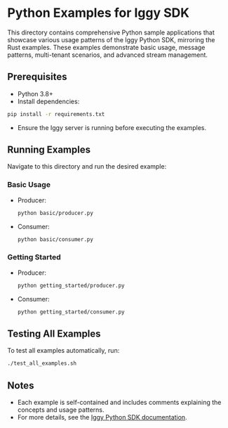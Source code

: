 # Python Examples for Iggy SDK

This directory contains comprehensive Python sample applications that showcase various usage patterns of the Iggy Python SDK, mirroring the Rust examples. These examples demonstrate basic usage, message patterns, multi-tenant scenarios, and advanced stream management.

## Prerequisites

- Python 3.8+
- Install dependencies:

```bash
pip install -r requirements.txt
```

- Ensure the Iggy server is running before executing the examples.

## Running Examples

Navigate to this directory and run the desired example:

### Basic Usage

- Producer:
  ```bash
  python basic/producer.py
  ```
- Consumer:
  ```bash
  python basic/consumer.py
  ```

### Getting Started

- Producer:
  ```bash
  python getting_started/producer.py
  ```
- Consumer:
  ```bash
  python getting_started/consumer.py
  ```

## Testing All Examples

To test all examples automatically, run:

```bash
./test_all_examples.sh
```

## Notes

- Each example is self-contained and includes comments explaining the concepts and usage patterns.
- For more details, see the [Iggy Python SDK documentation](../../foreign/python/README.md).
